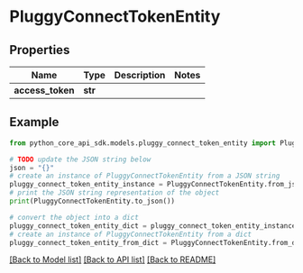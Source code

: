 # PluggyConnectTokenEntity


## Properties

Name | Type | Description | Notes
------------ | ------------- | ------------- | -------------
**access_token** | **str** |  | 

## Example

```python
from python_core_api_sdk.models.pluggy_connect_token_entity import PluggyConnectTokenEntity

# TODO update the JSON string below
json = "{}"
# create an instance of PluggyConnectTokenEntity from a JSON string
pluggy_connect_token_entity_instance = PluggyConnectTokenEntity.from_json(json)
# print the JSON string representation of the object
print(PluggyConnectTokenEntity.to_json())

# convert the object into a dict
pluggy_connect_token_entity_dict = pluggy_connect_token_entity_instance.to_dict()
# create an instance of PluggyConnectTokenEntity from a dict
pluggy_connect_token_entity_from_dict = PluggyConnectTokenEntity.from_dict(pluggy_connect_token_entity_dict)
```
[[Back to Model list]](../README.md#documentation-for-models) [[Back to API list]](../README.md#documentation-for-api-endpoints) [[Back to README]](../README.md)


